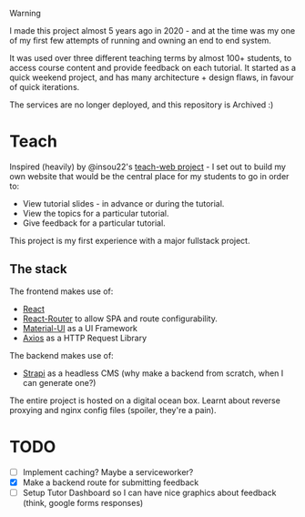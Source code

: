 > [!WARNING]
> I made this project almost 5 years ago in 2020 - and at the time was my one of my first few attempts of running and owning an end to end system.
> 
> It was used over three different teaching terms by almost 100+ students, to access course content and provide feedback on each tutorial.
> It started as a quick weekend project, and has many architecture + design flaws, in favour of quick iterations.
> 
> The services are no longer deployed, and this repository is Archived :)


# Teach

Inspired (heavily) by @insou22's [teach-web project](https://github.com/insou22/teach-web) - I set out to build my own website that would be the central place for my students to go in order to: 
  * View tutorial slides - in advance or during the tutorial. 
  * View the topics for a particular tutorial.
  * Give feedback for a particular tutorial. 

This project is my first experience with a major fullstack project.

## The stack

The frontend makes use of:
  * [React](https://reactjs.org/) 
  * [React-Router](https://reactrouter.com/) to allow SPA and route configurability.
  * [Material-UI](https://material-ui.com/) as a UI Framework
  * [Axios](https://github.com/axios/axios) as a HTTP Request Library
  
The backend makes use of: 
  * [Strapi](https://strapi.io/) as a headless CMS (why make a backend from scratch, when I can generate one?) 
 
The entire project is hosted on a digital ocean box. Learnt about reverse proxying and nginx config files (spoiler, they're a pain). 
  
# TODO
 - [ ] Implement caching? Maybe a serviceworker?
 - [x] Make a backend route for submitting feedback
 - [ ] Setup Tutor Dashboard so I can have nice graphics about feedback (think, google forms responses) 
